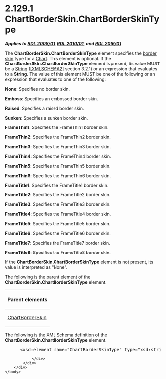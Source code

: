 <html dir="LTR" xmlns:mshelp="http://msdn.microsoft.com/mshelp" xmlns:ddue="http://ddue.schemas.microsoft.com/authoring/2003/5" xmlns:xlink="http://www.w3.org/1999/xlink" xmlns:tool="http://www.microsoft.com/tooltip">
    <head>
        <meta http-equiv="Content-Type" content="text/html; CHARSET=utf-8"></meta>
        <meta name="save" content="history"></meta>
        <title>2.129.1 ChartBorderSkin.ChartBorderSkinType</title>
        <xml>
            <mshelp:toctitle title="2.129.1 ChartBorderSkin.ChartBorderSkinType"></mshelp:toctitle>
            <mshelp:rltitle title="[MS-RDL]: ChartBorderSkin.ChartBorderSkinType"></mshelp:rltitle>
            <mshelp:keyword index="A" term="4c1d3cdb-4ced-4fe0-80a7-db1dc2adfe6b"></mshelp:keyword>
            <mshelp:attr name="DCSext.ContentType" value="open specification"></mshelp:attr>
            <mshelp:attr name="AssetID" value="4c1d3cdb-4ced-4fe0-80a7-db1dc2adfe6b"></mshelp:attr>
            <mshelp:attr name="TopicType" value="kbRef"></mshelp:attr>
            <mshelp:attr name="DCSext.Title" value="[MS-RDL]: ChartBorderSkin.ChartBorderSkinType" />
        </xml>
    </head>
    <body>
        <div id="header">
            <h1 class="heading">2.129.1 ChartBorderSkin.ChartBorderSkinType</h1>
        </div>
        <div id="mainSection">
            <div id="mainBody">
                <div id="allHistory" class="saveHistory"></div>
                <div id="sectionSection0" class="section" name="collapseableSection">
                    

<p><b><i>Applies to </i></b><a href="1e855f94-4617-47e4-b89e-0856c6cb420f.html"><b><i>RDL 2008/01</i></b></a><b><i>,
</i></b><a href="3428e690-a348-4ec7-8a6a-8efb42d2cdee.html"><b><i>RDL 2010/01</i></b></a><b><i>,
and </i></b><a href="52ce3983-2bfc-4e72-9359-42aaf5fe4509.html"><b><i>RDL 2016/01</i></b></a></p>

<p>The <b>ChartBorderSkin.ChartBorderSkinType</b> element
specifies the <a href="b2482b3f-74ab-4ca8-a9e5-c07955011743.html#gt_38e5e1a0-1189-42d7-a373-9f03a2cee49d">border skin</a>
type for a <a href="b0ab5524-7eb2-47a7-a4d3-230f5c8c5526.html">Chart</a>. This
element is optional. If the <b>ChartBorderSkin.ChartBorderSkinType</b> element
is present, its value MUST be a <a href="1ed81ef3-a683-45e3-aaad-bd2bbe71bc3d.html">String</a> (<a href="https://go.microsoft.com/fwlink/?LinkId=90610">[XMLSCHEMA2]</a> section
3.2.1) or an expression that evaluates to a <b>String</b>. The value of this
element MUST be one of the following or an expression that evaluates to one of
the following:</p>

<p><b>None</b>: Specifies no border skin.</p>

<p><b>Emboss</b>: Specifies an embossed border skin.</p>

<p><b>Raised</b>: Specifies a raised border skin.</p>

<p><b>Sunken</b>: Specifies a sunken border skin.</p>

<p><b>FrameThin1</b>: Specifies the FrameThin1 border
skin.</p>

<p><b>FrameThin2</b>: Specifies the FrameThin2 border
skin.</p>

<p><b>FrameThin3</b>: Specifies the FrameThin3 border
skin.</p>

<p><b>FrameThin4</b>: Specifies the FrameThin4 border
skin.</p>

<p><b>FrameThin5</b>: Specifies the FrameThin5 border
skin.</p>

<p><b>FrameThin6</b>: Specifies the FrameThin6 border
skin.</p>

<p><b>FrameTitle1</b>: Specifies the FrameTitle1 border
skin.</p>

<p><b>FrameTitle2</b>: Specifies the FrameTitle2 border
skin.</p>

<p><b>FrameTitle3</b>: Specifies the FrameTitle3 border
skin.</p>

<p><b>FrameTitle4</b>: Specifies the FrameTitle4 border
skin.</p>

<p><b>FrameTitle5</b>: Specifies the FrameTitle5 border
skin.</p>

<p><b>FrameTitle6</b>: Specifies the FrameTitle6 border
skin.</p>

<p><b>FrameTitle7</b>: Specifies the FrameTitle7 border
skin.</p>

<p><b>FrameTitle8</b>: Specifies the FrameTitle8 border
skin.</p>

<p>If the <b>ChartBorderSkin.ChartBorderSkinType</b> element is
not present, its value is interpreted as &quot;None&quot;.</p>

<p>The following is the parent element of the <b>ChartBorderSkin.ChartBorderSkinType</b>
element.</p>

<table>
 <thead>
  <tr>
   <th>
   <p>Parent elements</p>
   </th>
  </tr>
 </thead>
 <tr>
  <td>
  <p><a href="837ccfbc-ec49-4b27-97e6-0cf28f8ef1a6.html">ChartBorderSkin</a></p>
  </td>
 </tr>
</table>

<p>The following is the XML Schema definition of the <b>ChartBorderSkin.ChartBorderSkinType</b>
element.</p>

<dl>
<dd>
<div><pre> &lt;xsd:element name=&quot;ChartBorderSkinType&quot; type=&quot;xsd:string&quot; minOccurs=&quot;0&quot; /&gt;
</pre></div>
</dd></dl>


                </div>
            </div>
        </div>
    </body>
</html>